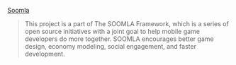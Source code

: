 [Soomla](https://github.com/soomla/unity3d-store)
>This project is a part of The SOOMLA Framework, which is a series of open source initiatives with a joint goal to help mobile game developers do more together. SOOMLA encourages better game design, economy modeling, social engagement, and faster development.